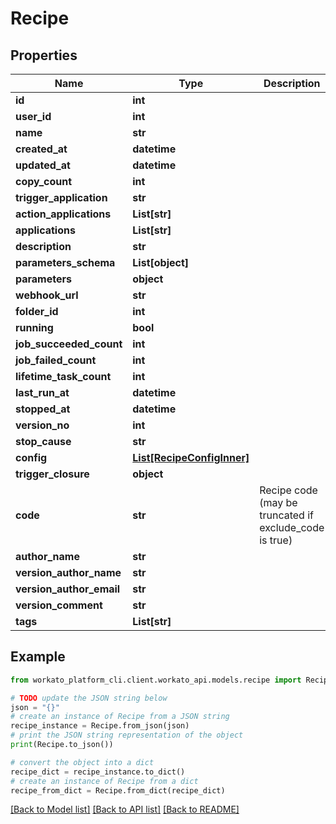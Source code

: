 # Recipe


## Properties

Name | Type | Description | Notes
------------ | ------------- | ------------- | -------------
**id** | **int** |  | 
**user_id** | **int** |  | 
**name** | **str** |  | 
**created_at** | **datetime** |  | 
**updated_at** | **datetime** |  | 
**copy_count** | **int** |  | 
**trigger_application** | **str** |  | [optional] 
**action_applications** | **List[str]** |  | 
**applications** | **List[str]** |  | 
**description** | **str** |  | 
**parameters_schema** | **List[object]** |  | 
**parameters** | **object** |  | 
**webhook_url** | **str** |  | 
**folder_id** | **int** |  | 
**running** | **bool** |  | 
**job_succeeded_count** | **int** |  | 
**job_failed_count** | **int** |  | 
**lifetime_task_count** | **int** |  | 
**last_run_at** | **datetime** |  | [optional] 
**stopped_at** | **datetime** |  | [optional] 
**version_no** | **int** |  | 
**stop_cause** | **str** |  | 
**config** | [**List[RecipeConfigInner]**](RecipeConfigInner.md) |  | 
**trigger_closure** | **object** |  | 
**code** | **str** | Recipe code (may be truncated if exclude_code is true) | 
**author_name** | **str** |  | 
**version_author_name** | **str** |  | 
**version_author_email** | **str** |  | 
**version_comment** | **str** |  | 
**tags** | **List[str]** |  | [optional] 

## Example

```python
from workato_platform_cli.client.workato_api.models.recipe import Recipe

# TODO update the JSON string below
json = "{}"
# create an instance of Recipe from a JSON string
recipe_instance = Recipe.from_json(json)
# print the JSON string representation of the object
print(Recipe.to_json())

# convert the object into a dict
recipe_dict = recipe_instance.to_dict()
# create an instance of Recipe from a dict
recipe_from_dict = Recipe.from_dict(recipe_dict)
```
[[Back to Model list]](../README.md#documentation-for-models) [[Back to API list]](../README.md#documentation-for-api-endpoints) [[Back to README]](../README.md)


